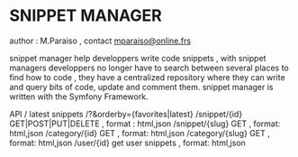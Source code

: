 SNIPPET MANAGER
===============

author : M.Paraiso , contact mparaiso@online.frs

snippet manager help developpers write code snippets , 
with snippet managers developpers no longer have to search between several places to find how to code , 
they have a centralized repository where they can write and query bits of code, update and comment them.
snippet manager is written with the Symfony Framework.


API
    / latest snippets
    /?&orderby={favorites|latest}
    /snippet/{id} GET|POST|PUT|DELETE , format : html,json
    /snippet/{slug} GET , format: html,json
    /category/{id} GET , format: html,json
    /category/{slug} GET , format: html,json
    /user/{id} get user snippets , format: html,json